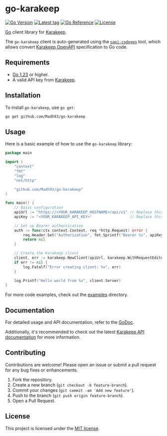 # go-karakeep

[![Go Version](https://img.shields.io/badge/Go-1.23%2B-blue)](https://go.dev/doc/install)
[![Latest tag](https://img.shields.io/github/v/tag/Madh93/go-karakeep?label=go%20module)](https://github.com/Madh93/go-karakeep/tags)
[![Go Reference](https://pkg.go.dev/badge/github.com/Madh93/go-karakeep.svg)](https://pkg.go.dev/github.com/Madh93/go-karakeep)
[![License](https://img.shields.io/badge/License-MIT-brightgreen)](LICENSE)

[Go](https://go.dev/) client library for [Karakeep](https://karakeep.app).

The `go-karakeep` client is auto-generated using the
[`oapi-codegen`](https://github.com/oapi-codegen/oapi-codegen) tool, which allows convert [Karakeep OpenAPI](https://github.com/karakeep-app/karakeep/blob/v0.23.1/packages/open-api/karakeep-openapi-spec.json) specification to Go code.

## Requirements

- [Go 1.23](https://golang.org/dl/) or higher.
- A valid API key from [Karakeep](https://docs.karakeep.app/screenshots#settings).

## Installation

To install `go-karakeep`, use `go get`:

```sh
go get github.com/Madh93/go-karakeep
```

## Usage

Here is a basic example of how to use the `go-karakeep` library:

```go
package main

import (
    "context"
    "fmt"
    "log"
    "net/http"

    "github.com/Madh93/go-karakeep"
)

func main() {
    // Basic configuration
    apiUrl := "https://<YOUR_KARAKEEP_HOSTNAME>/api/v1" // Replace this with your API URL
    apiKey := "<YOUR_KARAKEEP_API_KEY>"                 // Replace this with your actual token

    // Set up Bearer authentication
    auth := func(ctx context.Context, req *http.Request) error {
        req.Header.Set("Authorization", fmt.Sprintf("Bearer %s", apiKey))
        return nil
    }

    // Create the Karakeep client
    client, err := karakeep.NewClient(apiUrl, karakeep.WithRequestEditorFn(auth))
    if err != nil {
        log.Fatalf("Error creating client: %v", err)
    }

    log.Printf("Hello world from %s", client.Server)
}
```

For more code examples, check out the [examples](examples) directory.

## Documentation

For detailed usage and API documentation, refer to the [GoDoc](https://pkg.go.dev/github.com/Madh93/go-karakeep).

Additionally, it's recommended to check out the latest [Karakeep API documentation](https://docs.karakeep.app/api) for more information.

## Contributing

Contributions are welcome! Please open an issue or submit a pull request for any bug fixes or enhancements.

1. Fork the repository.
2. Create a new branch (`git checkout -b feature-branch`).
3. Commit your changes (`git commit -am 'Add new feature'`).
4. Push to the branch (`git push origin feature-branch`).
5. Open a Pull Request.

## License

This project is licensed under the [MIT license](LICENSE).
